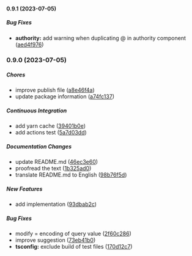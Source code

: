 #### 0.9.1 (2023-07-05)

##### Bug Fixes

* **authority:**  add warning when duplicating @ in authority component ([aed4f976](https://github.com/misuken-now/url-from/commit/aed4f976886ac1a3611131fc59d3a936b9dd6bb0))

### 0.9.0 (2023-07-05)

##### Chores

*  improve publish file ([a8e46f4a](https://github.com/misuken-now/url-from/commit/a8e46f4ae0507dbd577cf048235a180db5ef1e6e))
*  update package information ([a74fc137](https://github.com/misuken-now/url-from/commit/a74fc137262f2115d3be19792a9e2f97b739a1c5))

##### Continuous Integration

*  add yarn cache ([39401b0e](https://github.com/misuken-now/url-from/commit/39401b0ec5d419dafd94de30e85889a90fc99d47))
*  add actions test ([5a7d03dd](https://github.com/misuken-now/url-from/commit/5a7d03dd5c506d98c3bd693a1b84f3699a75d82f))

##### Documentation Changes

*  update README.md ([46ec3e60](https://github.com/misuken-now/url-from/commit/46ec3e608d43788cc3e0b0bf99c67debf816b229))
*  proofread the text ([1b325ad0](https://github.com/misuken-now/url-from/commit/1b325ad02ae84f27854345b69020f53d9a48ec81))
*  translate README.md to English ([98b76f5d](https://github.com/misuken-now/url-from/commit/98b76f5d5127afd0dd525f0fc202770ed2c6c1b9))

##### New Features

*  add implementation ([93dbab2c](https://github.com/misuken-now/url-from/commit/93dbab2cac20f2df920762748983eabaebae7a92))

##### Bug Fixes

*  modify = encoding of query value ([2f60c286](https://github.com/misuken-now/url-from/commit/2f60c2866675a0d0e46035cd64a52d25ef2830eb))
*  improve suggestion ([73eb41b0](https://github.com/misuken-now/url-from/commit/73eb41b0e2373b1dd10d4248422f386d942f5244))
* **tsconfig:**  exclude build of test files ([170d12c7](https://github.com/misuken-now/url-from/commit/170d12c7bf643412ed803504f21825f69e7f99c2))

